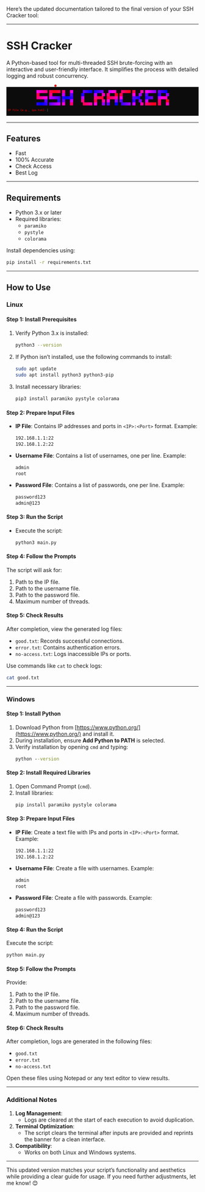 Here’s the updated documentation tailored to the final version of your SSH Cracker tool:

---

# SSH Cracker

A Python-based tool for multi-threaded SSH brute-forcing with an interactive and user-friendly interface. It simplifies the process with detailed logging and robust concurrency.

![Screenshot of Tool](tool_screenshot.png)

---

## Features
  - Fast
  - 100% Accurate
  - Check Access
  - Best Log 

---

## Requirements
- Python 3.x or later
- Required libraries:
  - `paramiko`
  - `pystyle`
  - `colorama`

Install dependencies using:
```bash
pip install -r requirements.txt
```

---

## How to Use

### Linux
#### Step 1: Install Prerequisites
1. Verify Python 3.x is installed:
   ```bash
   python3 --version
   ```
2. If Python isn’t installed, use the following commands to install:
   ```bash
   sudo apt update
   sudo apt install python3 python3-pip
   ```
3. Install necessary libraries:
   ```bash
   pip3 install paramiko pystyle colorama
   ```

#### Step 2: Prepare Input Files
- **IP File**: Contains IP addresses and ports in `<IP>:<Port>` format. Example:
  ```
  192.168.1.1:22
  192.168.1.2:22
  ```
- **Username File**: Contains a list of usernames, one per line. Example:
  ```
  admin
  root
  ```
- **Password File**: Contains a list of passwords, one per line. Example:
  ```
  password123
  admin@123
  ```

#### Step 3: Run the Script
- Execute the script:
  ```bash
  python3 main.py
  ```

#### Step 4: Follow the Prompts
The script will ask for:
1. Path to the IP file.
2. Path to the username file.
3. Path to the password file.
4. Maximum number of threads.

#### Step 5: Check Results
After completion, view the generated log files:
- `good.txt`: Records successful connections.
- `error.txt`: Contains authentication errors.
- `no-access.txt`: Logs inaccessible IPs or ports.

Use commands like `cat` to check logs:
```bash
cat good.txt
```

---

### Windows
#### Step 1: Install Python
1. Download Python from [https://www.python.org/](https://www.python.org/) and install it.
2. During installation, ensure **Add Python to PATH** is selected.
3. Verify installation by opening `cmd` and typing:
   ```cmd
   python --version
   ```

#### Step 2: Install Required Libraries
1. Open Command Prompt (`cmd`).
2. Install libraries:
   ```cmd
   pip install paramiko pystyle colorama
   ```

#### Step 3: Prepare Input Files
- **IP File**: Create a text file with IPs and ports in `<IP>:<Port>` format. Example:
  ```
  192.168.1.1:22
  192.168.1.2:22
  ```
- **Username File**: Create a file with usernames. Example:
  ```
  admin
  root
  ```
- **Password File**: Create a file with passwords. Example:
  ```
  password123
  admin@123
  ```

#### Step 4: Run the Script
Execute the script:
```cmd
python main.py
```

#### Step 5: Follow the Prompts
Provide:
1. Path to the IP file.
2. Path to the username file.
3. Path to the password file.
4. Maximum number of threads.

#### Step 6: Check Results
After completion, logs are generated in the following files:
- `good.txt`
- `error.txt`
- `no-access.txt`

Open these files using Notepad or any text editor to view results.

---

### Additional Notes
1. **Log Management**:
   - Logs are cleared at the start of each execution to avoid duplication.
2. **Terminal Optimization**:
   - The script clears the terminal after inputs are provided and reprints the banner for a clean interface.
3. **Compatibility**:
   - Works on both Linux and Windows systems.

---

This updated version matches your script’s functionality and aesthetics while providing a clear guide for usage. If you need further adjustments, let me know! 😊
